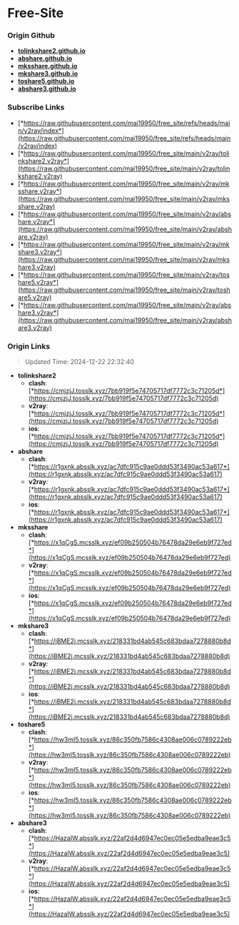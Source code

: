 # Free-Site

### Origin Github

- [**tolinkshare2.github.io**](https://github.com/tolinkshare2/tolinkshare2.github.io)
- [**abshare.github.io**](https://github.com/abshare/abshare.github.io)
- [**mksshare.github.io**](https://github.com/mksshare/mksshare.github.io)
- [**mkshare3.github.io**](https://github.com/mkshare3/mkshare3.github.io)
- [**toshare5.github.io**](https://github.com/toshare5/toshare5.github.io)
- [**abshare3.github.io**](https://github.com/abshare3/abshare3.github.io)

### Subscribe Links

- [*https://raw.githubusercontent.com/mai19950/free_site/refs/heads/main/v2ray/index*](https://raw.githubusercontent.com/mai19950/free_site/refs/heads/main/v2ray/index)
- [*https://raw.githubusercontent.com/mai19950/free_site/main/v2ray/tolinkshare2.v2ray*](https://raw.githubusercontent.com/mai19950/free_site/main/v2ray/tolinkshare2.v2ray)
- [*https://raw.githubusercontent.com/mai19950/free_site/main/v2ray/mksshare.v2ray*](https://raw.githubusercontent.com/mai19950/free_site/main/v2ray/mksshare.v2ray)
- [*https://raw.githubusercontent.com/mai19950/free_site/main/v2ray/abshare.v2ray*](https://raw.githubusercontent.com/mai19950/free_site/main/v2ray/abshare.v2ray)
- [*https://raw.githubusercontent.com/mai19950/free_site/main/v2ray/mkshare3.v2ray*](https://raw.githubusercontent.com/mai19950/free_site/main/v2ray/mkshare3.v2ray)
- [*https://raw.githubusercontent.com/mai19950/free_site/main/v2ray/toshare5.v2ray*](https://raw.githubusercontent.com/mai19950/free_site/main/v2ray/toshare5.v2ray)
- [*https://raw.githubusercontent.com/mai19950/free_site/main/v2ray/abshare3.v2ray*](https://raw.githubusercontent.com/mai19950/free_site/main/v2ray/abshare3.v2ray)

### Origin Links

> Updated Time: 2024-12-22 22:32:40

- **tolinkshare2**
  - **clash**: [*https://cmjzjJ.tosslk.xyz/7bb919f5e74705717df7772c3c71205d*](https://cmjzjJ.tosslk.xyz/7bb919f5e74705717df7772c3c71205d)
  - **v2ray**: [*https://cmjzjJ.tosslk.xyz/7bb919f5e74705717df7772c3c71205d*](https://cmjzjJ.tosslk.xyz/7bb919f5e74705717df7772c3c71205d)
  - **ios**: [*https://cmjzjJ.tosslk.xyz/7bb919f5e74705717df7772c3c71205d*](https://cmjzjJ.tosslk.xyz/7bb919f5e74705717df7772c3c71205d)
- **abshare**
  - **clash**: [*https://r1gxnk.absslk.xyz/ac7dfc915c9ae0ddd53f3490ac53a617*](https://r1gxnk.absslk.xyz/ac7dfc915c9ae0ddd53f3490ac53a617)
  - **v2ray**: [*https://r1gxnk.absslk.xyz/ac7dfc915c9ae0ddd53f3490ac53a617*](https://r1gxnk.absslk.xyz/ac7dfc915c9ae0ddd53f3490ac53a617)
  - **ios**: [*https://r1gxnk.absslk.xyz/ac7dfc915c9ae0ddd53f3490ac53a617*](https://r1gxnk.absslk.xyz/ac7dfc915c9ae0ddd53f3490ac53a617)
- **mksshare**
  - **clash**: [*https://x1qCgS.mcsslk.xyz/ef09b250504b76478da29e6eb9f727ed*](https://x1qCgS.mcsslk.xyz/ef09b250504b76478da29e6eb9f727ed)
  - **v2ray**: [*https://x1qCgS.mcsslk.xyz/ef09b250504b76478da29e6eb9f727ed*](https://x1qCgS.mcsslk.xyz/ef09b250504b76478da29e6eb9f727ed)
  - **ios**: [*https://x1qCgS.mcsslk.xyz/ef09b250504b76478da29e6eb9f727ed*](https://x1qCgS.mcsslk.xyz/ef09b250504b76478da29e6eb9f727ed)
- **mkshare3**
  - **clash**: [*https://iBME2j.mcsslk.xyz/218331bd4ab545c683bdaa7278880b8d*](https://iBME2j.mcsslk.xyz/218331bd4ab545c683bdaa7278880b8d)
  - **v2ray**: [*https://iBME2j.mcsslk.xyz/218331bd4ab545c683bdaa7278880b8d*](https://iBME2j.mcsslk.xyz/218331bd4ab545c683bdaa7278880b8d)
  - **ios**: [*https://iBME2j.mcsslk.xyz/218331bd4ab545c683bdaa7278880b8d*](https://iBME2j.mcsslk.xyz/218331bd4ab545c683bdaa7278880b8d)
- **toshare5**
  - **clash**: [*https://hw3mI5.tosslk.xyz/86c350fb7586c4308ae006c0789222eb*](https://hw3mI5.tosslk.xyz/86c350fb7586c4308ae006c0789222eb)
  - **v2ray**: [*https://hw3mI5.tosslk.xyz/86c350fb7586c4308ae006c0789222eb*](https://hw3mI5.tosslk.xyz/86c350fb7586c4308ae006c0789222eb)
  - **ios**: [*https://hw3mI5.tosslk.xyz/86c350fb7586c4308ae006c0789222eb*](https://hw3mI5.tosslk.xyz/86c350fb7586c4308ae006c0789222eb)
- **abshare3**
  - **clash**: [*https://HazaIW.absslk.xyz/22af2d4d6947ec0ec05e5edba9eae3c5*](https://HazaIW.absslk.xyz/22af2d4d6947ec0ec05e5edba9eae3c5)
  - **v2ray**: [*https://HazaIW.absslk.xyz/22af2d4d6947ec0ec05e5edba9eae3c5*](https://HazaIW.absslk.xyz/22af2d4d6947ec0ec05e5edba9eae3c5)
  - **ios**: [*https://HazaIW.absslk.xyz/22af2d4d6947ec0ec05e5edba9eae3c5*](https://HazaIW.absslk.xyz/22af2d4d6947ec0ec05e5edba9eae3c5)
